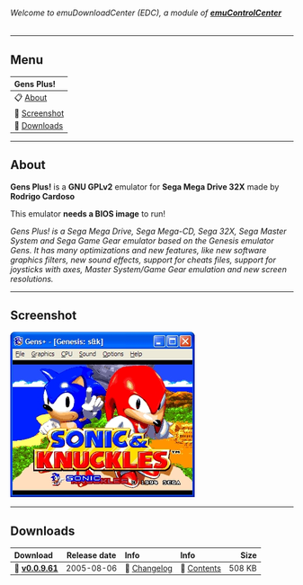 ###### Welcome to emuDownloadCenter (EDC), a module of [**emuControlCenter**](https://github.com/PhoenixInteractiveNL/emuControlCenter/wiki)
***
## Menu
| **Gens Plus!** |
|:---------|
| :clipboard: [About](#about) |
| :sunrise: [Screenshot](#screenshot) |
| :floppy_disk: [Downloads](#downloads) |
***
## About
**Gens Plus!** is a **GNU GPLv2** emulator for **Sega Mega Drive 32X** made by **Rodrigo Cardoso**

This emulator **needs a BIOS image** to run!

_Gens Plus! is a Sega Mega Drive, Sega Mega-CD, Sega 32X, Sega Master System and Sega Game Gear emulator based on the Genesis emulator Gens. It has many optimizations and new features, like new software graphics filters, new sound effects, support for cheats files, support for joysticks with axes, Master System/Game Gear emulation and new screen resolutions._
***
## Screenshot
![](https://raw.githubusercontent.com/PhoenixInteractiveNL/edc-masterhook/master/downloadhooks/gensplus/gensplus_screen.jpg)
***
## Downloads
| Download | Release date  | Info       | Info       | Size       |
|:---------|:-------------:|:-----------|:-----------|-----------:|
| :floppy_disk: [**v0.0.9.61**](https://github.com/PhoenixInteractiveNL/edc-repo0001/raw/master/gensplus/0.0.9.61.7z) | 2005-08-06 | :page_facing_up: [Changelog](https://github.com/PhoenixInteractiveNL/edc-repo0001/blob/master/gensplus/0.0.9.61_changelog.txt) | :mag_right: [Contents](https://github.com/PhoenixInteractiveNL/edc-repo0001/blob/master/gensplus/0.0.9.61_contents.txt) | 508 KB |
